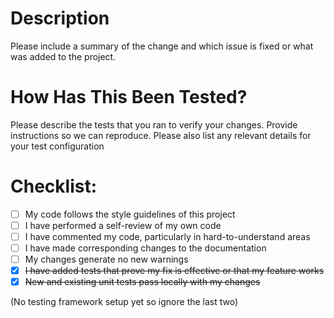 # Description

Please include a summary of the change and which issue is fixed or what was added to the project. 

# How Has This Been Tested?

Please describe the tests that you ran to verify your changes. Provide instructions so we can reproduce. Please also list any relevant details for your test configuration

# Checklist:

- [ ] My code follows the style guidelines of this project
- [ ] I have performed a self-review of my own code
- [ ] I have commented my code, particularly in hard-to-understand areas
- [ ] I have made corresponding changes to the documentation
- [ ] My changes generate no new warnings
- [x] ~~I have added tests that prove my fix is effective or that my feature works~~
- [x] ~~New and existing unit tests pass locally with my changes~~

(No testing framework setup yet so ignore the last two)
